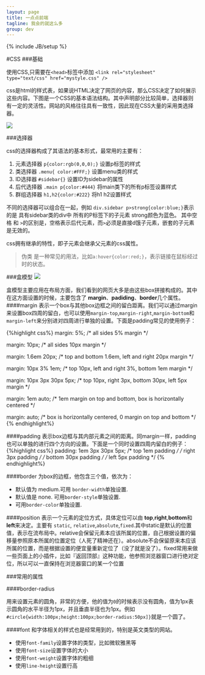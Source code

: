 ```yaml
---
layout: page
title: 一点点前端
tagline: 我会的就这么多
group: dev
---
```

{% include JB/setup %}

#CSS
###基础

使用CSS,只需要在`<head>`标签中添加
`<link rel="stylesheet" type="text/css" href="mystyle.css" />`

css是html的样式表，如果说HTML决定了网页的内容，那么CSS决定了如何展示这些内容。下图是一个CSS的基本语法结构。其中声明部分比较简单，选择器则有一定的灵活性。网站的风格往往具有一致性，因此现在CSS大量的采用类选择器。

![](http://www.w3school.com.cn/i/ct_css_selector.gif)

###选择器

css的选择器构成了其语法的基本形式，最常用的主要有：

1. 元素选择器 `p{color:rgb(0,0,0);}` 设置p标签的样式
2. 类选择器  `.menu{ color:#FFF;}` 设置menu类的样式
3. ID选择器  `#sidebar{}` 设置ID为sidebar的属性
4. 后代选择器 `.main p{color:#444}` 将main类下的所有p标签设置样式
5. 群组选择器 `h1,h2{color:#222}` 将h1 h2设置样式

不同的选择器可以组合在一起，例如 `div.sidebar p>strong{color:blue;}`表示的是 具有sidebar类的div中 所有的P标签下的子元素 strong颜色为蓝色。 其中空格 和 `>`的区别是，空格表示后代元素，而`>`必须是直接d饿子元素，嵌套的子元素是无效的。

css拥有继承的特性，即子元素会继承父元素的css属性。

> 伪类 是一种常见的用法，比如`a:hover{color:red;}`，表示链接在鼠标经过时的状态。



###盒模型
![](http://www.w3school.com.cn/i/ct_boxmodel.gif)

盒模型主要应用在布局方面，我们看到的网页大多是由这些box拼接构成的。其中在这方面设置的时候，主要包含了 **margin**、**padiding**、**border**几个属性。
####margin
表示一个box与其他box边框之间的留白距离。我们可以通过margin来设置box四周的留白，也可以使用`margin-top`,`margin-right`,`margin-bottom`和`margin-left`来分别进对四周进行单独的设置。下面是padding常见的使用例子：

{%highlight css%}
margin: 5%;                /* all sides 5% margin */

margin: 10px;              /* all sides 10px margin */

margin: 1.6em 20px;        /* top and bottom 1.6em, left and right 20px margin */

margin: 10px 3% 1em;       /* top 10px, left and right 3%, bottom 1em margin */

margin: 10px 3px 30px 5px; /* top 10px, right 3px, bottom 30px, left 5px margin */

margin: 1em auto;          /* 1em margin on top and bottom, box is horizontally centered */

margin: auto;              /* box is horizontally centered, 0 margin on top and bottom */
{% endhighlight%} 


####padding
表示box边框与其内部元素之间的距离。同margin一样，padding也可以单独的进行四个方向的设置。下面是一个同时设置四周内留白的例子：
{%highlight css%}
 padding: 1em 3px 30px 5px;  /*  top    1em  padding  */
                             /*  right  3px  padding  */
                             /*  bottom 30px padding  */
                             /*  left   5px  padding  */
{% endhighlight%}

####border
为box的边框，他包含三个值，依次为：

+ <br-width> 默认值为 medium.可用 `border-width`单独设置.
+ <br-style> 默认值是 none. 可用`border-style`单独设置.
+ <color> 可用`border-color`单独设置.

####position
表示一个元素的定位方式，具体定位可以由 **top**,**right**,**bottom**和**left**来决定。主要有 `static`, `relative`,`absolute`,`fixed`.其中static是默认的位置值，表示在流布局中。relative会保留元素本应该所属的位置，自己根据设置的偏移量参照原本所属的位置定位（人死了精神还在）。absolute不会保留原来本应该所属的位置，而是根据设置的便宜量重新定位了（没了就是没了）。fixed常用来做一些页面上的小插件，比如『返回顶部』这种功能，他参照浏览器窗口进行绝对定位，所以可以一直保持在浏览器窗口的某一个位置

###常用的属性

####border-radius

用来设置元素的圆角，非常的方便，他的值为`0`的时候表示没有圆角，值为1px表示圆角的水平半径为1px，并且垂直半径也为1px。例如`#circle{width:100px;height:100px;border-radius:50px]}`就是一个圆了。

####font
和字体相关的样式也是经常用到的，特别是英文类型的网站。

+ 使用`font-family`设置字体的类型，比如微软雅黑等
+ 使用`font-size`设置字体的大小
+ 使用`font-weight`设置字体的粗细
+ 使用`line-height`设置行高


